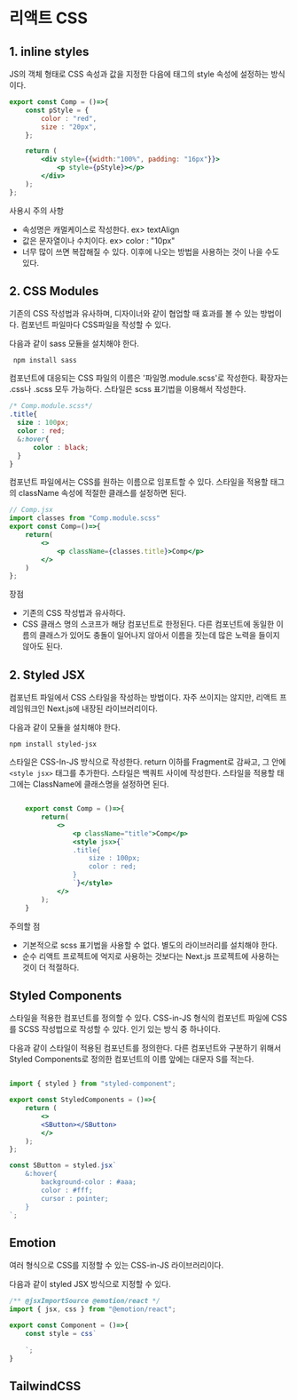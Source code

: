 # 리액트 CSS

## 1. inline styles

JS의 객체 형태로 CSS 속성과 값을 지정한 다음에 태그의 style 속성에 설정하는 방식이다.

```jsx
export const Comp = ()=>{
    const pStyle = {
        color : "red",
        size : "20px",
    };

    return (
        <div style={{width:"100%", padding: "16px"}}> 
            <p style={pStyle}></p>
        </div>
    );
};
``` 

사용시 주의 사항
- 속성명은 캐멀케이스로 작성한다. ex> textAlign
- 값은 문자열이나 수치이다. ex> color : "10px"
- 너무 많이 쓰면 복잡해질 수 있다. 이후에 나오는 방법을 사용하는 것이 나을 수도 있다.

## 2. CSS Modules

기존의 CSS 작성법과 유사하며, 디자이너와 같이 협업할 때 효과를 볼 수 있는 방법이다. 컴포넌트 파일마다 CSS파일을 작성할 수 있다.

다음과 같이 sass 모듈을 설치해야 한다.

```
 npm install sass
```

컴포넌트에 대응되는 CSS 파일의 이름은 '파일명.module.scss'로 작성한다. 확장자는 .css나 .scss 모두 가능하다. 스타일은 scss 표기법을 이용해서 작성한다.


  ```css
  /* Comp.module.scss*/
  .title{
    size : 100px;
    color : red;
    &:hover{
        color : black;
    }
  }
  ```

컴포넌트 파일에서는 CSS를 원하는 이름으로 임포트할 수 있다. 스타일을 적용할 태그의 className 속성에 적절한 클래스를 설정하면 된다.

```jsx
// Comp.jsx
import classes from "Comp.module.scss" 
export const Comp=()=>{
    return(
        <>
            <p className={classes.title}>Comp</p>
        </>
    )
};

```

장점
- 기존의 CSS 작성법과 유사하다.
- CSS 클래스 명의 스코프가 해당 컴포넌트로 한정된다. 다른 컴포넌트에 동일한 이름의 클래스가 있어도 충돌이 일어나지 않아서 이름을 짓는데 많은 노력을 들이지 않아도 된다.
  

## 2. Styled JSX

컴포넌트 파일에서 CSS 스타일을 작성하는 방법이다. 자주 쓰이지는 않지만, 리액트 프레임워크인 Next.js에 내장된 라이브러리이다.

다음과 같이 모듈을 설치해야 한다.

```
npm install styled-jsx
```

스타일은 CSS-In-JS 방식으로 작성한다. return 이하를 Fragment로 감싸고, 그 안에 `<style jsx>` 태그를 추가한다. 스타일은 백쿼트 사이에 작성한다. 스타일을 적용할 태그에는 ClassName에 클래스명을 설정하면 된다. 

```jsx

    export const Comp = ()=>{
        return(
            <>
                <p className="title">Comp</p>
                <style jsx>{`
                .title{
                    size : 100px;
                    color : red;
                }
                `}</style>
            </>
        );
    }

```

주의할 점
- 기본적으로 scss 표기법을 사용할 수 없다. 별도의 라이브러리를 설치해야 한다.
- 순수 리액트 프로젝트에 억지로 사용하는 것보다는 Next.js 프로젝트에 사용하는 것이 더 적절하다.


## Styled Components

 스타일을 적용한 컴포넌트를 정의할 수 있다. CSS-in-JS 형식의 컴포넌트 파일에 CSS를 SCSS 작성법으로 작성할 수 있다. 인기 있는 방식 중 하나이다.

 다음과 같이 스타일이 적용된 컴포넌트를 정의한다. 다른 컴포넌트와 구분하기 위해서 Styled Components로 정의한 컴포넌트의 이름 앞에는 대문자 S를 적는다.

```jsx

import { styled } from "styled-component";

export const StyledComponents = ()=>{
    return (
        <>
        <SButton></SButton>
        </>
    );
};

const SButton = styled.jsx`
    &:hover{
        background-color : #aaa;
        color : #fff;
        cursor : pointer;
    }
`;

```

## Emotion

여러 형식으로 CSS를 지정할 수 있는 CSS-in-JS 라이브러리이다.

다음과 같이 styled JSX 방식으로 지정할 수 있다.

```jsx
/** @jsxImportSource @emotion/react */
import { jsx, css } from "@emotion/react";

export const Component = ()=>{
    const style = css`
        
    `;
}
```

## TailwindCSS

